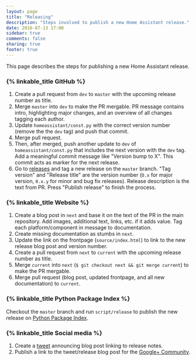 ```yaml
---
layout: page
title: "Releasing"
description: "Steps involved to publish a new Home Assistant release."
date: 2016-07-13 17:00
sidebar: true
comments: false
sharing: true
footer: true
---
```


This page describes the steps for publishing a new Home Assistant release.

### {% linkable_title GitHub %}

1. Create a pull request from `dev` to `master` with the upcoming release number as title.
2. Merge `master` into `dev` to make the PR mergable. PR message contains intro, highlighting major changes, and an overview of all changes tagging each author.
3. Update `homeassistant/const.py` with the correct version number (remove the the `dev` tag) and push that commit.
4. Merge pull request.
5. Then, after merged, push another update to `dev` of `homeassistant/const.py` that includes the next version with the `dev` tag. Add a meaningful commit message like "Version bump to X". This commit acts as marker for the next release.
6. Go to [releases](https://github.com/home-assistant/home-assistant/releases) and tag a new release on the `master` branch. "Tag version" and "Release title" are the version number (`O.x` for major version, `0.x.y` for minor and bug fix releases). Release description is the text from PR. Press "Publish release" to finish the process.

### {% linkable_title Website %}

1. Create a blog post in `next` and base it on the text of the PR in the main repository. Add images, additional text, links, etc. if it adds value. Tag each platform/component in message to documentation.
2. Create missing documentation as stumbs in `next`.
3. Update the link on the frontpage (`source/index.html`) to link to the new release blog post and version number.
4. Create a pull request from `next` to `current` with the upcoming release number as title.
5. Merge `current` into `next` (`$ git checkout next && git merge current`) to make the PR mergable.
6. Merge pull request (blog post, updated frontpage, and all new documentation) to `current`.

### {% linkable_title Python Package Index %}

Checkout the `master` branch and run `script/release` to publish the new release on [Python Package Index](https://pypi.python.org).

### {% linkable_title Social media %}

1. Create a [tweet](https://twitter.com/home_assistant) announcing blog post linking to release notes.
2. Publish a link to the tweet/release blog post for the [Google+ Community](https://plus.google.com/b/110560654828510104551/communities/106562234893511202708).

